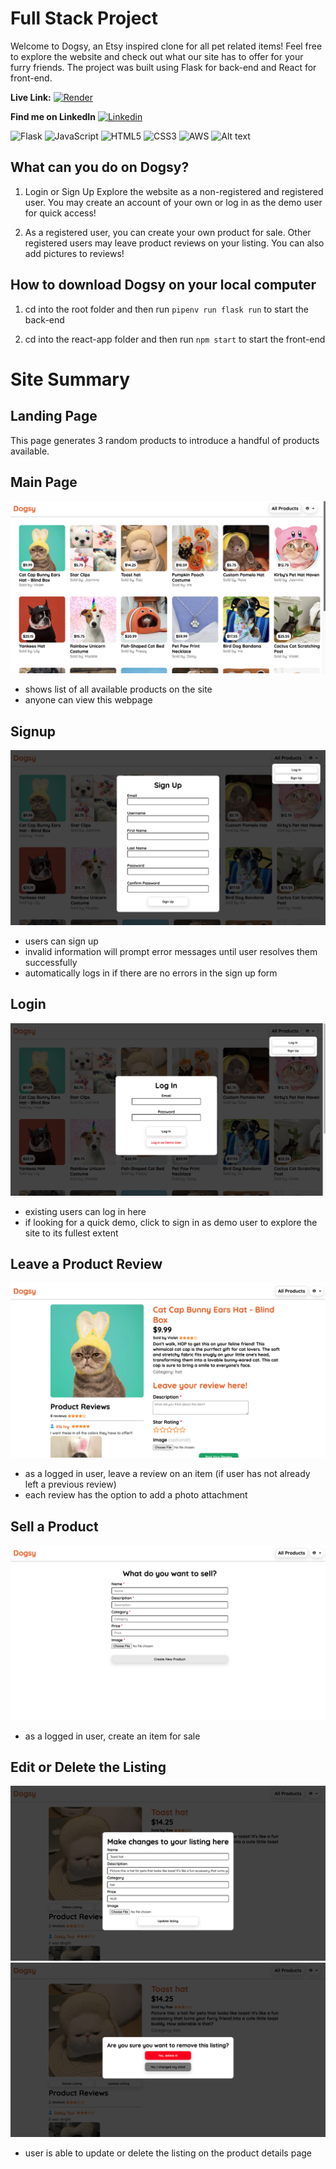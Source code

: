 # Full Stack Project

Welcome to Dogsy, an Etsy inspired clone for all pet related items! Feel free to explore the website and check out what our site has to offer for your furry friends. The project was built using Flask for back-end and React for front-end.

**Live Link:**
[![Render](https://img.shields.io/badge/Render-%46E3B7.svg?style=for-the-badge&logo=render&logoColor=white)
](https://dogsy.onrender.com/)

**Find me on LinkedIn**
[![Linkedin](https://img.shields.io/badge/linkedin-%230077B5.svg?style=for-the-badge&logo=linkedin&logoColor=white)](https://www.linkedin.com/in/raeanntsui/)

![Flask](https://img.shields.io/badge/flask-%23000.svg?style=for-the-badge&logo=flask&logoColor=white)
![JavaScript](https://img.shields.io/badge/javascript-%23323330.svg?style=for-the-badge&logo=javascript&logoColor=%23F7DF1E)
![HTML5](https://img.shields.io/badge/html5-%23E34F26.svg?style=for-the-badge&logo=html5&logoColor=white)
![CSS3](https://img.shields.io/badge/css3-%231572B6.svg?style=for-the-badge&logo=css3&logoColor=white)
![AWS](https://img.shields.io/badge/AWS-%23FF9900.svg?style=for-the-badge&logo=amazon-aws&logoColor=white)
![Alt text](<Screenshot 2024-01-11 at 5.30.04 PM.png>)

## What can you do on Dogsy?

1. Login or Sign Up
   Explore the website as a non-registered and registered user. You may create an account of your own or log in as the demo user for quick access!

2. As a registered user, you can create your own product for sale. Other registered users may leave product reviews on your listing. You can also add pictures to reviews!

## How to download Dogsy on your local computer

1. cd into the root folder and then run `pipenv run flask run` to start the back-end

2. cd into the react-app folder and then run `npm start` to start the front-end

# Site Summary

## Landing Page

This page generates 3 random products to introduce a handful of products available.

## Main Page

![All products](image.png)

- shows list of all available products on the site
- anyone can view this webpage

## Signup

![Sign up](image-3.png)

- users can sign up
- invalid information will prompt error messages until user resolves them successfully
- automatically logs in if there are no errors in the sign up form

## Login

![Login](image-2.png)

- existing users can log in here
- if looking for a quick demo, click to sign in as demo user to explore the site to its fullest extent

## Leave a Product Review

![Leave a product review](image-4.png)

- as a logged in user, leave a review on an item (if user has not already left a previous review)
- each review has the option to add a photo attachment

## Sell a Product

![Sell a product](image-5.png)

- as a logged in user, create an item for sale

## Edit or Delete the Listing

![Alt text](image-6.png)
![Alt text](image-7.png)

- user is able to update or delete the listing on the product details page
